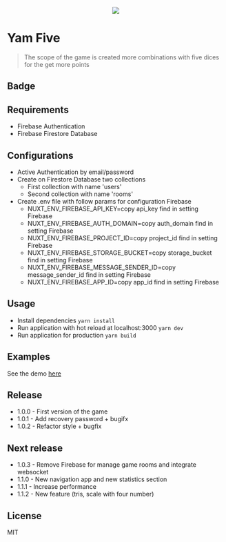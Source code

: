 <p align="center">
  <img src="https://yamfive-app.herokuapp.com/icons/icon120.png" />
</p>

# Yam Five

> The scope of the game is created more combinations with five dices for the get more points

## Badge

## Requirements

- Firebase Authentication
- Firebase Firestore Database

## Configurations

- Active Authentication by email/password
- Create on Firestore Database two collections
  - First collection with name 'users'
  - Second collection with name 'rooms'
- Create .env file with follow params for configuration Firebase
  - NUXT_ENV_FIREBASE_API_KEY=copy api_key find in setting Firebase
  - NUXT_ENV_FIREBASE_AUTH_DOMAIN=copy auth_domain find in setting Firebase
  - NUXT_ENV_FIREBASE_PROJECT_ID=copy project_id find in setting Firebase
  - NUXT_ENV_FIREBASE_STORAGE_BUCKET=copy storage_bucket find in setting Firebase
  - NUXT_ENV_FIREBASE_MESSAGE_SENDER_ID=copy message_sender_id find in setting Firebase
  - NUXT_ENV_FIREBASE_APP_ID=copy app_id find in setting Firebase

## Usage

- Install dependencies ```yarn install```
- Run application with hot reload at localhost:3000 ```yarn dev```
- Run application for production ```yarn build```

## Examples

See the demo [here](https://yamfive-app.herokuapp.com/)

## Release

- 1.0.0 - First version of the game
- 1.0.1 - Add recovery password + bugifx
- 1.0.2 - Refactor style + bugfix

## Next release
- 1.0.3 - Remove Firebase for manage game rooms and integrate websocket
- 1.1.0 - New navigation app and new statistics section
- 1.1.1 - Increase performance
- 1.1.2 - New feature (tris, scale with four number)

## License

MIT
